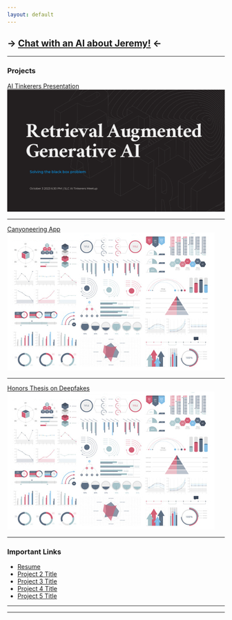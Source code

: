 ```yaml
---
layout: default
---
```


## -> [Chat with an AI about Jeremy!](/chatbot) <-

---

### Projects

[AI Tinkerers Presentation](/pdf/Retrieval%20Augmented%20Generative%20AI.pdf)
<img src="images/rag_presentation.png?raw=true"/>

---

[Canyoneering App](/pdf/sample_presentation.pdf)
<img src="images/dummy_thumbnail.jpg?raw=true"/>

---

[Honors Thesis on Deepfakes](/sample_page)
<img src="images/dummy_thumbnail.jpg?raw=true"/>

---

### Important Links

- [Resume](http://example.com/)
- [Project 2 Title](http://example.com/)
- [Project 3 Title](http://example.com/)
- [Project 4 Title](http://example.com/)
- [Project 5 Title](http://example.com/)

---

---

<!-- Remove above link if you don't want to attibute -->
